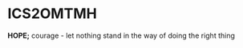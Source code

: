 # ICS2OMTMH

<strong>HOPE;</strong>
courage - let nothing stand in the way of doing the right thing

